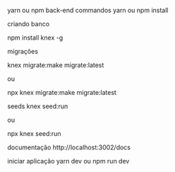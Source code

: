 yarn ou npm back-end commandos yarn ou npm install

criando banco

 npm install knex -g
 
 

migrações

knex migrate:make migrate:latest


ou 

npx knex migrate:make migrate:latest



seeds
knex seed:run

ou

npx knex seed:run

documentação
http://localhost:3002/docs



iniciar aplicação 
yarn dev
ou 
npm run dev

